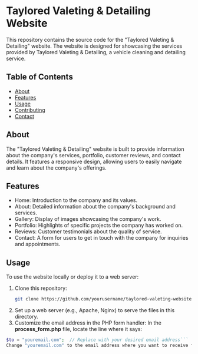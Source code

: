 # Taylored Valeting & Detailing Website

This repository contains the source code for the "Taylored Valeting & Detailing" website. The website is designed for showcasing the services provided by Taylored Valeting & Detailing, a vehicle cleaning and detailing service.

## Table of Contents
- [About](#about)
- [Features](#features)
- [Usage](#usage)
- [Contributing](#contributing)
- [Contact](#contact)

## About
The "Taylored Valeting & Detailing" website is built to provide information about the company's services, portfolio, customer reviews, and contact details. It features a responsive design, allowing users to easily navigate and learn about the company's offerings.

## Features
- Home: Introduction to the company and its values.
- About: Detailed information about the company's background and services.
- Gallery: Display of images showcasing the company's work.
- Portfolio: Highlights of specific projects the company has worked on.
- Reviews: Customer testimonials about the quality of service.
- Contact: A form for users to get in touch with the company for inquiries and appointments.

## Usage
To use the website locally or deploy it to a web server:

1. Clone this repository:
   ```sh
   git clone https://github.com/yourusername/taylored-valeting-website.git```
2. Set up a web server (e.g., Apache, Nginx) to serve the files in this directory.
3. Customize the email address in the PHP form handler:
In the **process_form.php** file, locate the line where it says:
```php
$to = "youremail.com";  // Replace with your desired email address```
Change "youremail.com" to the email address where you want to receive form submissions.








